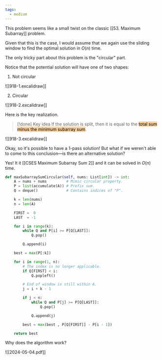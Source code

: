 ```yaml
---
tags:
  - medium
---
```


This problem seems like a small twist on the classic [[53. Maximum Subarray]] problem.

Given that this is the case, I would assume that we again use the sliding window to find the optimal solution in $O(n)$ time.

The only tricky part about this problem is the "circular" part.

Notice that the potential solution will have one of two shapes:

1. Not circular

![[918-1.excalidraw]]

2. Circular

![[918-2.excalidraw]]

Here is the key realization.

>[!done] Key idea
>If the solution is split, then it is equal to the <mark style="background: #FFB86CA6;">total sum minus the minimum subarray sum</mark>.

![[918-3.excalidraw]]

Okay, so it's possible to have a 1-pass solution! But what if we weren't able to come to this conclusion—is there an alternative solution?

Yes! It it [[CSES Maximum Subarray Sum 2]] and it can be solved in $O(n)$ time.

```python
def maxSubarraySumCircular(self, nums: List[int]) -> int:
	A = nums + nums         # Mimic circular property.
	P = list(accumulate(A)) # Prefix sum.
	Q = deque()             # Contains indices of "P".

	k = len(nums)
	n = len(A)

	FIRST =  0
	LAST  = -1

	for i in range(k):
		while Q and P[i] >= P[Q[LAST]]:
			Q.pop()

		Q.append(i)

	best = max(P[:k])

	for i in range(1, n):
		# The index is no longer applicable.
		if Q[FIRST] < i:
			Q.popleft()

		# End of window is still within A.
		j = i + k - 1

		if j < n:
			while Q and P[j] >= P[Q[LAST]]:
				Q.pop()

			Q.append(j)

		best = max(best , P[Q[FIRST]] - P[i - 1])

	return best
```

Why does the algorithm work?

![[2024-05-04.pdf]]
